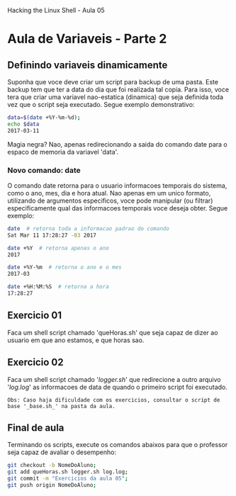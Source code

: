 Hacking the Linux Shell - Aula 05

# Aula de Variaveis - Parte 2

## Definindo variaveis dinamicamente
Suponha que voce deve criar um script para backup de uma pasta. Este backup tem que ter a data do dia que foi realizada tal copia. Para isso, voce tera que criar uma variavel nao-estatica (dinamica) que seja definida toda vez que o script seja executado.
Segue exemplo demonstrativo:
```bash
data=$(date +%Y-%m-%d);
echo $data
2017-03-11
```

Magia negra? Nao, apenas redirecionando a saida do comando date para o espaco de memoria da variavel 'data'.

### Novo comando: date
O comando date retorna para o usuario informacoes temporais do sistema, como o ano, mes, dia e hora atual. Nao apenas em um unico formato, utilizando de argumentos especificos, voce pode manipular (ou filtrar) especificamente qual das informacoes temporais voce deseja obter. Segue exemplo:
```bash
date  # retorna toda a informacao padrao do comando
Sat Mar 11 17:28:27 -03 2017

date +%Y  # retorna apenas o ano
2017

date +%Y-%m  # retorna o ano e o mes
2017-03

date +%H:%M:%S  # retorna a hora
17:28:27
```

## Exercicio 01
Faca um shell script chamado 'queHoras.sh' que seja capaz de dizer ao usuario em que ano estamos, e que horas sao.

## Exercicio 02
Faca um shell script chamado '_logger.sh_' que redirecione a outro arquivo '_log.log_' as informacoes de data de quando o primeiro script foi executado.

    Obs: Caso haja dificuldade com os exercicios, consultar o script de base '_base.sh_' na pasta da aula.


## Final de aula
Terminando os scripts, execute os comandos abaixos para que o professor seja capaz de avaliar o desempenho:
```bash
git checkout -b NomeDoAluno;
git add queHoras.sh logger.sh log.log;
git commit -m "Exercicios da aula 05";
git push origin NomeDoAluno;
```
